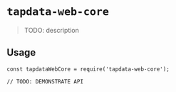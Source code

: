 # `tapdata-web-core`

> TODO: description

## Usage

```
const tapdataWebCore = require('tapdata-web-core');

// TODO: DEMONSTRATE API
```
